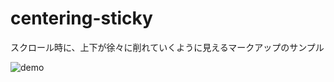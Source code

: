 # centering-sticky
スクロール時に、上下が徐々に削れていくように見えるマークアップのサンプル

![demo](https://raw.githubusercontent.com/wiki/gyarasu/centering-sticky/centering-sticky.gif)
